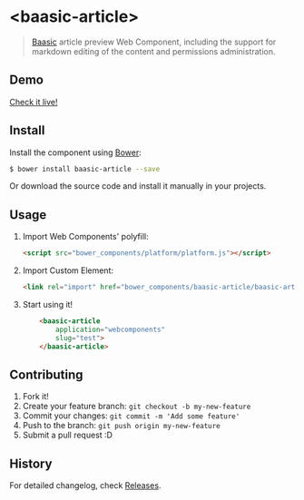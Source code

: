 ﻿# &lt;baasic-article&gt;

> [Baasic](http://www.baasic.com) article preview Web Component, including the support for markdown editing of the content and permissions administration.

## Demo

[Check it live!](http://demo.baasic.com/polymer/)

## Install

Install the component using [Bower](http://bower.io/):

```sh
$ bower install baasic-article --save
```

Or download the source code and install it manually in your projects.

## Usage

1. Import Web Components' polyfill:

    ```html
    <script src="bower_components/platform/platform.js"></script>
    ```

2. Import Custom Element:

    ```html
    <link rel="import" href="bower_components/baasic-article/baasic-article.html">
    ```

3. Start using it!

    ```html
        <baasic-article 
            application="webcomponents" 
            slug="test">
        </baasic-article> 
    ```

## Contributing

1. Fork it!
2. Create your feature branch: `git checkout -b my-new-feature`
3. Commit your changes: `git commit -m 'Add some feature'`
4. Push to the branch: `git push origin my-new-feature`
5. Submit a pull request :D

## History

For detailed changelog, check [Releases](https://github.com/baasic/baasic-sdk-polymer-article-module/releases).
